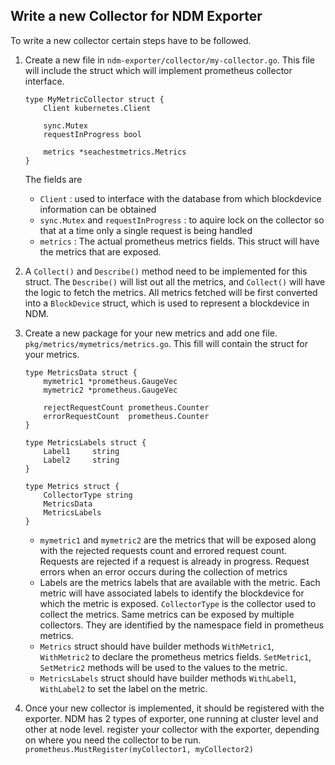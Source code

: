 ## Write a new Collector for NDM Exporter
To write a new collector certain steps have to be followed.

1. Create a new file in `ndm-exporter/collector/my-collector.go`. This file will include the struct which will implement prometheus collector interface.
    ```
    type MyMetricCollector struct {
    	Client kubernetes.Client
    
    	sync.Mutex
    	requestInProgress bool
    
    	metrics *seachestmetrics.Metrics
    }
    ```
    The fields are 
    - `Client` : used to interface with the database from which blockdevice information can be obtained
    - `sync.Mutex` and `requestInProgress` : to aquire lock on the collector so that at a time only a single request is being handled
    - `metrics` : The actual prometheus metrics fields. This struct will have the metrics that are exposed.

2. A `Collect()` and `Describe()` method need to be implemented for this struct.
The `Describe()` will list out all the metrics, and `Collect()` will have the logic to fetch the metrics. All metrics fetched will be first
converted into a `BlockDevice` struct, which is used to represent a blockdevice in NDM.

3. Create a new package for your new metrics and add one file. `pkg/metrics/mymetrics/metrics.go`. This fill will contain the struct for your metrics.
    ```
    type MetricsData struct {
    	mymetric1 *prometheus.GaugeVec
    	mymetric2 *prometheus.GaugeVec
    
    	rejectRequestCount prometheus.Counter
    	errorRequestCount  prometheus.Counter
    }
    
    type MetricsLabels struct {
    	Label1     string
    	Label2     string
    }
    
    type Metrics struct {
    	CollectorType string
    	MetricsData
    	MetricsLabels
    }
    ```
    - `mymetric1` and `mymetric2` are the metrics that will be exposed along with the rejected requests count and errored request count. 
    Requests are rejected if a request is already in progress. Request errors when an error occurs during the collection of metrics
    - Labels are the metrics labels that are available with the metric. Each metric will have associated labels to identify the blockdevice
    for which the metric is exposed.
    `CollectorType` is the collector used to collect the metrics. Same metrics can be exposed by multiple collectors. They are identified
    by the namespace field in prometheus metrics.
    - `Metrics` struct should have builder methods `WithMetric1`, `WithMetric2` to declare the prometheus metrics fields.
    `SetMetric1`, `SetMetric2` methods will be used to the values to the metric.
    - `MetricsLabels` struct should have builder methods `WithLabel1`, `WithLabel2` to set the label on the metric.

4. Once your new collector is implemented, it should be registered with the exporter. NDM has 2 types of exporter, one running at cluster
level and other at node level. register your collector with the exporter, depending on where you need the collector to be run.
`prometheus.MustRegister(myCollector1, myCollector2)`